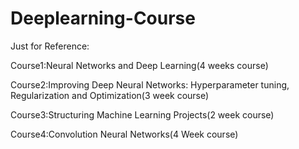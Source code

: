# Deeplearning-Course


Just for Reference:


Course1:Neural Networks and Deep Learning(4 weeks course)

Course2:Improving Deep Neural Networks: Hyperparameter tuning, Regularization and Optimization(3 week course)

Course3:Structuring Machine Learning Projects(2 week course)

Course4:Convolution Neural Networks(4 Week course)
